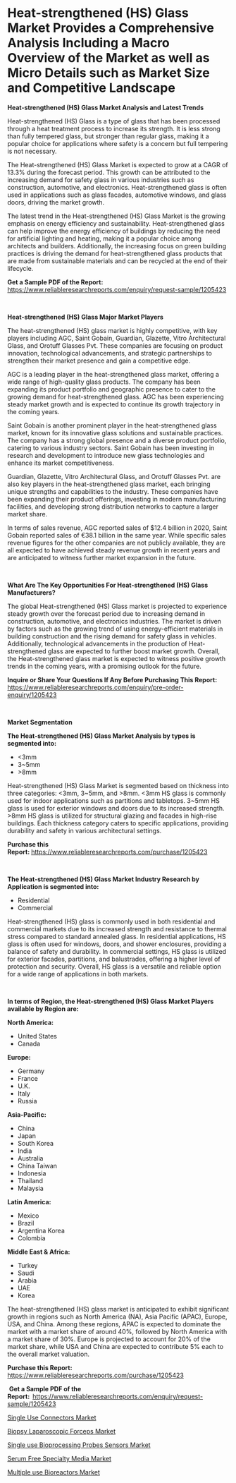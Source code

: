 <p><h1>Heat-strengthened (HS) Glass Market Provides a Comprehensive Analysis Including a Macro Overview of the Market as well as Micro Details such as Market Size and Competitive Landscape</h1></p><p><strong>Heat-strengthened (HS) Glass Market Analysis and Latest Trends</strong></p>
<p><p>Heat-strengthened (HS) Glass is a type of glass that has been processed through a heat treatment process to increase its strength. It is less strong than fully tempered glass, but stronger than regular glass, making it a popular choice for applications where safety is a concern but full tempering is not necessary.</p><p>The Heat-strengthened (HS) Glass Market is expected to grow at a CAGR of 13.3% during the forecast period. This growth can be attributed to the increasing demand for safety glass in various industries such as construction, automotive, and electronics. Heat-strengthened glass is often used in applications such as glass facades, automotive windows, and glass doors, driving the market growth.</p><p>The latest trend in the Heat-strengthened (HS) Glass Market is the growing emphasis on energy efficiency and sustainability. Heat-strengthened glass can help improve the energy efficiency of buildings by reducing the need for artificial lighting and heating, making it a popular choice among architects and builders. Additionally, the increasing focus on green building practices is driving the demand for heat-strengthened glass products that are made from sustainable materials and can be recycled at the end of their lifecycle.</p></p>
<p><strong>Get a Sample PDF of the Report:&nbsp;</strong> <a href="https://www.reliableresearchreports.com/enquiry/request-sample/1205423">https://www.reliableresearchreports.com/enquiry/request-sample/1205423</a></p>
<p>&nbsp;</p>
<p><strong>Heat-strengthened (HS) Glass Major Market Players</strong></p>
<p><p>The heat-strengthened (HS) glass market is highly competitive, with key players including AGC, Saint Gobain, Guardian, Glazette, Vitro Architectural Glass, and Orotuff Glasses Pvt. These companies are focusing on product innovation, technological advancements, and strategic partnerships to strengthen their market presence and gain a competitive edge.</p><p>AGC is a leading player in the heat-strengthened glass market, offering a wide range of high-quality glass products. The company has been expanding its product portfolio and geographic presence to cater to the growing demand for heat-strengthened glass. AGC has been experiencing steady market growth and is expected to continue its growth trajectory in the coming years.</p><p>Saint Gobain is another prominent player in the heat-strengthened glass market, known for its innovative glass solutions and sustainable practices. The company has a strong global presence and a diverse product portfolio, catering to various industry sectors. Saint Gobain has been investing in research and development to introduce new glass technologies and enhance its market competitiveness.</p><p>Guardian, Glazette, Vitro Architectural Glass, and Orotuff Glasses Pvt. are also key players in the heat-strengthened glass market, each bringing unique strengths and capabilities to the industry. These companies have been expanding their product offerings, investing in modern manufacturing facilities, and developing strong distribution networks to capture a larger market share.</p><p>In terms of sales revenue, AGC reported sales of $12.4 billion in 2020, Saint Gobain reported sales of €38.1 billion in the same year. While specific sales revenue figures for the other companies are not publicly available, they are all expected to have achieved steady revenue growth in recent years and are anticipated to witness further market expansion in the future.</p></p>
<p>&nbsp;</p>
<p><strong>What Are The Key Opportunities For Heat-strengthened (HS) Glass Manufacturers?</strong></p>
<p><p>The global Heat-strengthened (HS) Glass market is projected to experience steady growth over the forecast period due to increasing demand in construction, automotive, and electronics industries. The market is driven by factors such as the growing trend of using energy-efficient materials in building construction and the rising demand for safety glass in vehicles. Additionally, technological advancements in the production of Heat-strengthened glass are expected to further boost market growth. Overall, the Heat-strengthened glass market is expected to witness positive growth trends in the coming years, with a promising outlook for the future.</p></p>
<p><strong>Inquire or Share Your Questions If Any Before Purchasing This Report:</strong> <a href="https://www.reliableresearchreports.com/enquiry/pre-order-enquiry/1205423">https://www.reliableresearchreports.com/enquiry/pre-order-enquiry/1205423</a></p>
<p>&nbsp;</p>
<p><strong>Market Segmentation</strong></p>
<p><strong>The Heat-strengthened (HS) Glass Market Analysis by types is segmented into:</strong></p>
<p><ul><li><3mm</li><li>3~5mm</li><li>>8mm</li></ul></p>
<p><p>Heat-strengthened (HS) Glass Market is segmented based on thickness into three categories: <3mm, 3~5mm, and >8mm. <3mm HS glass is commonly used for indoor applications such as partitions and tabletops. 3~5mm HS glass is used for exterior windows and doors due to its increased strength. >8mm HS glass is utilized for structural glazing and facades in high-rise buildings. Each thickness category caters to specific applications, providing durability and safety in various architectural settings.</p></p>
<p><strong>Purchase this Report:&nbsp;</strong><a href="https://www.reliableresearchreports.com/purchase/1205423">https://www.reliableresearchreports.com/purchase/1205423</a></p>
<p>&nbsp;</p>
<p><strong>The Heat-strengthened (HS) Glass Market Industry Research by Application is segmented into:</strong></p>
<p><ul><li>Residential</li><li>Commercial</li></ul></p>
<p><p>Heat-strengthened (HS) glass is commonly used in both residential and commercial markets due to its increased strength and resistance to thermal stress compared to standard annealed glass. In residential applications, HS glass is often used for windows, doors, and shower enclosures, providing a balance of safety and durability. In commercial settings, HS glass is utilized for exterior facades, partitions, and balustrades, offering a higher level of protection and security. Overall, HS glass is a versatile and reliable option for a wide range of applications in both markets.</p></p>
<p>&nbsp;</p>
<p><strong>In terms of Region, the Heat-strengthened (HS) Glass Market Players available by Region are:</strong></p>
<p>
    <p> <strong> North America: </strong>
        <ul>
            <li>United States</li>
            <li>Canada</li>
        </ul>
        </p> 
    <p> <strong> Europe: </strong>
        <ul>
            <li>Germany</li>
            <li>France</li>
            <li>U.K.</li>
            <li>Italy</li>
            <li>Russia</li>
        </ul>
        </p> 
    <p> <strong> Asia-Pacific: </strong>
        <ul>
            <li>China</li>
            <li>Japan</li>
            <li>South Korea</li>
            <li>India</li>
            <li>Australia</li>
            <li>China Taiwan</li>
            <li>Indonesia</li>
            <li>Thailand</li>
            <li>Malaysia</li>
        </ul>
        </p> 
    <p> <strong> Latin America: </strong>
        <ul>
            <li>Mexico</li>
            <li>Brazil</li>
            <li>Argentina Korea</li>
            <li>Colombia</li>
        </ul>
        </p> 
    <p> <strong> Middle East & Africa: </strong>
        <ul>
            <li>Turkey</li>
            <li>Saudi</li>
            <li>Arabia</li>
            <li>UAE</li>
            <li>Korea</li>
        </ul>
    </p>
    </p>
<p><p>The heat-strengthened (HS) glass market is anticipated to exhibit significant growth in regions such as North America (NA), Asia Pacific (APAC), Europe, USA, and China. Among these regions, APAC is expected to dominate the market with a market share of around 40%, followed by North America with a market share of 30%. Europe is projected to account for 20% of the market share, while USA and China are expected to contribute 5% each to the overall market valuation.</p></p>
<p><strong>Purchase this Report: </strong><a href="https://www.reliableresearchreports.com/purchase/1205423">https://www.reliableresearchreports.com/purchase/1205423</a></p>
<p>&nbsp;<strong>Get a Sample PDF of the Report:&nbsp;&nbsp;</strong><a href="https://www.reliableresearchreports.com/enquiry/request-sample/1205423">https://www.reliableresearchreports.com/enquiry/request-sample/1205423</a></p>
<p><strong></strong></p>
<p><p><a href="https://medium.com/@bernadetteball666/single-use-connectors-market-size-reveals-the-best-marketing-channels-in-global-industry-e14230307f11">Single Use Connectors Market</a></p><p><a href="https://medium.com/@bernadetteball666/biopsy-laparoscopic-forceps-market-insights-into-market-cagr-market-trends-and-growth-strategies-c7cca08c0e81">Biopsy Laparoscopic Forceps Market</a></p><p><a href="https://medium.com/@chiragreportprime4/single-use-bioprocessing-probes-sensors-market-share-evolution-and-market-growth-trends-2024-2031-52dfb17ce894">Single use Bioprocessing Probes Sensors Market</a></p><p><a href="https://medium.com/@bernadetteball666/serum-free-specialty-media-market-research-report-its-history-and-forecast-2024-to-2031-829fd4fe0cb0">Serum Free Specialty Media Market</a></p><p><a href="https://medium.com/@chiragreportprime4/multiple-use-bioreactors-market-trends-forecast-and-competitive-analysis-to-2031-f53ab9a5ee7b">Multiple use Bioreactors Market</a></p></p>